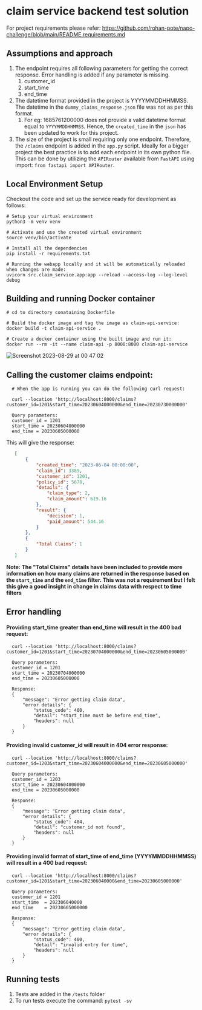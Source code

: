 # claim service backend test solution

For project requirements please refer: https://github.com/rohan-pote/napo-challenge/blob/main/README.requirements.md

## Assumptions and approach
1. The endpoint requires all following parameters for getting the correct response. Error handling is added if any parameter is missing. 
   1. customer_id
   2. start_time
   3. end_time
2. The datetime format provided in the project is YYYYMMDDHHMMSS. The datetime in the `dummy_claims_response.json` file was not as per this format. 
   1. For eg: 1685761200000 does not provide a valid datetime format equal to `YYYYMMDDHHMMSS`. Hence, the `created_time` in the `json` has been updated to work for this project.
3. The size of the project is small requiring only one endpoint. Therefore, the `/claims` endpoint is added in the `app.py` script. Ideally for a bigger project the best practice is to add each endpoint in its own python file. This can be done by utilizing the `APIRouter` available from `FastAPI` using import: `from fastapi import APIRouter`.    

## Local Environment Setup

Checkout the code and set up the service ready for development as follows:

    # Setup your virtual environment
    python3 -m venv venv

    # Activate and use the created virtual environment
    source venv/bin/activate

    # Install all the dependencies
    pip install -r requirements.txt
    
    # Running the webapp locally and it will be automatically reloaded when changes are made:
    uvicorn src.claim_service.app:app --reload --access-log --log-level debug

## Building and running Docker container
    # cd to directory conataining Dockerfile
    
    # Build the docker image and tag the image as claim-api-service:
    docker build -t claim-api-service . 

    # Create a docker container using the built image and run it:  
    docker run --rm -it --name claim-api -p 8000:8000 claim-api-service

![Screenshot 2023-08-29 at 00 47 02](https://github.com/rohan-pote/napo-challenge/assets/34726174/83c042c0-d4c6-4430-ae23-7db8a3bbc261)

## Calling the customer claims endpoint:
      # When the app is running you can do the following curl request: 
      
      curl --location 'http://localhost:8000/claims?customer_id=1201&start_time=20230604000000&end_time=20230730000000'
      
      Query parameters: 
      customer_id = 1201
      start_time = 20230604000000
      end_time = 20230605000000

   This will give the response: 
```json
   [
       {
           "created_time": "2023-06-04 00:00:00",
           "claim_id": 3389,
           "customer_id": 1201,
           "policy_id": 5678,
           "details": {
               "claim_type": 2,
               "claim_amount": 619.16
           },
           "result": {
               "decision": 1,
               "paid_amount": 544.16
           }
       },
       {
           "Total Claims": 1
       }
   ]
```

**Note: The "Total Claims" details have been included to provide more information on how many claims are returned in the response based on the `start_time` and the `end_time` filter. This was not a requirement but I felt this give a good insight in change in claims data with respect to time filters**

## Error handling

#### Providing start_time greater than end_time will result in the 400 bad request:

      curl --location 'http://localhost:8000/claims?customer_id=1201&start_time=20230704000000&end_time=20230605000000' 
      
      Query parameters: 
      customer_id = 1201
      start_time = 20230704000000
      end_time = 20230605000000
      
      Response: 
      {
          "message": "Error getting claim data",
          "error details": {
              "status_code": 400,
              "detail": "start_time must be before end_time",
              "headers": null
          }
      }


#### Providing invalid customer_id will result in 404 error response: 

      curl --location 'http://localhost:8000/claims?customer_id=1203&start_time=20230604000000&end_time=20230605000000' 
      
      Query parameters: 
      customer_id = 1203
      start_time = 20230604000000
      end_time = 20230605000000
   
      Response:
      {
          "message": "Error getting claim data",
          "error details": {
              "status_code": 404,
              "detail": "customer_id not found",
              "headers": null
          }
      }


#### Providing invalid format of start_time of end_time (YYYYMMDDHHMMSS) will result in a 400 bad request: 

      curl --location 'http://localhost:8000/claims?customer_id=1201&start_time=202306040000&end_time=20230605000000' 
      
      Query parameters: 
      customer_id = 1201
      start_time  = 202306040000
      end_time    = 20230605000000

      Response: 
      {
          "message": "Error getting claim data",
          "error details": {
              "status_code": 400,
              "detail": "invalid entry for time",
              "headers": null
          }
      }



## Running tests

1. Tests are added in the `/tests` folder
2. To run tests execute the command: 
   `pytest -sv`
